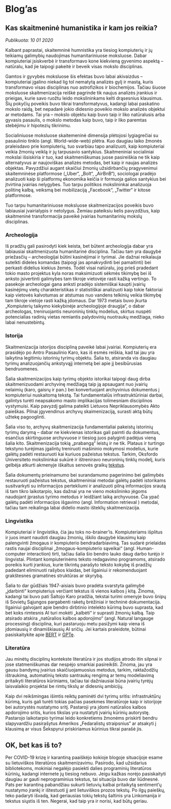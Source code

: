 # Blog’as


## Kas skaitmeninė humanistika ir kam jos reikia?

*Publikuota: 10 01 2020*

Kalbant paprastai, skaitemninė humnistika yra tiesiog kompiuterių ir jų teikiamų galimybių naudojimas humanitariniuose moksluose. Dabar kompiuteriai įsiskverbė ir transformavo kone kiekvieną gyvenimo aspektą – natūralu, kad jie taipogi pakeitė ir beveik visas mokslo disciplinas. 

Gamtos ir gyvybės moksluose šis efektas buvo labai akivaizdus – kompiuteriai įgalino niekad lig tol nematytą analizės gylį ir mastą, kuris transformavo visas disciplinas nuo astrofizikos ir biochemijos. Tačiau šiuose moksluose skaitmenizacija reiškė pagrinde tik naujus analizės įrankius ir prieigas, kurie savo ruožtu leido mokslininkams kelti drąsesnius klausimus. Šių pokyčių poveikis buvo tikrai transformatyvus, kadangi labai paskatino mokslo raidą, bet nepadarė jokio didesnio poveikio mokslo analizės objektui ar metodams. Tai yra – mokslo objektu kaip buvo taip ir liko natūralusis arba gyvasis pasaulis, o mokslo metodas kaip buvo, taip ir liko paremtas stebėjimu ir hipotezių tikrinimu. 

Socialiniuose moksluose skaitemeninė dimensija plėtojosi lygiagrečiai su pasaulinio tinklo (angl. World-wide-web) plėtra. Kuo daugiau laiko žmonės praleisdavo prie kompiuterių, tuo svarbiau tapo analizuoti, kaip kompiuteriai veikia žmonių veiklą ir jų tarpusavio santykius. Skaitmeniniai socialiniai mokslai išsiskiria ir tuo, kad skaitmeniškumas juose pasireiškia ne tik kaip alternatyvus ar naujoviškas analizės metodas, bet kaip ir naujas analizės objektas. Pavyzdžiui augant skaičiui žmonių užsidirbančių pragyvenimui skaitemninėse platformose („Uber“, „Bolt“, „AirBnB“), sociologai pradėjo analizuoti kaip ši platformų ekonomika keičia ir formuoja galios santykius bei įtvirtina įvairias nelygybes. Tuo tarpu politikos mokslininkai analizuoja politinę kalbą, veiksmą bei mobilizaciją „Facebook“, „Twitter“ ir kitose platformose.  

Tuo tarpu humanitariniuose moksluose skaitmenizacijos poveikis buvo labiausiai įvairialypis ir netolygus. Žemiau pateiksiu kelis pavyzdžius, kaip  skaitmeninė transformacija paveikė įvairias humanitarinių mokslų disciplinas. 

### Archeologija

Iš pradžių gali pasirodyti kiek keista, bet būtent archeologija dabar yra labiausiai skaitmenizuota humanitarinė disciplina. Tačiau tam yra daugybė priežasčių – archeologijai būtini kasinėjimai ir tyrimai. Jie dažnai reikalauja sutelkti dideles komandas (taipogi jas apnakvydinti bei pamaitinti) bei  perkasti didelius kiekius žemės. Todėl visai natūralu, jog prieš pradedant tokio masto projektus kyla noras maksimizuoti sėkmės tikimybę bei iš anksto įsivertinti galimybes tam tikroje vietovėje rasti kažką vertingo. 
To pasekoje archeologai gana anksti pradėjo sistemiškai kaupti įvairių kasinėjimų vietų charakteristikas ir statistiškai analizuoti kaip tokie faktoriai kaip vietovės kalvotumas ar atstumas nuo vandens telkinių veikia tikimybę tam tikroje vietoje rasti kažką įdomaus. Dar 1973 metais buvo įkurta „Kompiuterių taikymo kiekybinėje archeologijoje draugija“, o dabar archeologas, treniruojantis neuroninių tinklų modelius, skirtus nuspėti potencialias radinių vietas remiantis palydovinių nuotraukų medžiaga, nieko labai nenustebintų.

### Istorija

Skaitmenizacija istorijos discipliną paveikė labai įvairiai. Kompiuterių era prasidėjo po Antro Pasaulinio Karo, kas iš esmės reiškia, kad tai jau yra laikytina legitimiu istorinių tyrimų objektu. Šalia to, atsiranda vis daugiau tyrimų analizuojančių ankstyvąjį internetą bei apie jį besibūrusias bendruomenes. 

Šalia skaitmenizacijos kaip tyrimų objekto istorikai taipogi daug dirba skaitmenizuodami archyvinę medžiagą taip ją apsaugant nuo įvairių nelaimių (karo, gaisrų ir pan.) bei konvertuojant archyvinius dokumentus į kompiuteriui nuskaitomą tekstą. Tai fundamentalūs infrastruktūriniai darbai, galintys turėti neapsakomo masto implikacijas tolimesniam disciplinos vystymuisi. Kaip pavyzdį galima pateikti Lietuvos Nepriklausomybės Akto paieškas. Pilnai įgyvendinus archyvų skaimenizaciją, surasti aktą būtų užtekę pagooglinti.

Šalia viso to, archyvų skaitmenizacija fundamentaliai pakeistų istorinių tyrimų darymą – dabar ne kiekvienas istorikas gali paimti du dokumentus, esančius skirtinguose archyvuose ir tiesiog juos palyginti padėjus vieną šalia kito. Skaitmenizacija tokią „prabangą“ leistų ir ne tik. Plataus ir turtingo tekstyno turėjimas įgalintų treniruoti mašininio mokymosi modelius, kurie galėtų padėti restauruoti kai kuriuos pažeistus tekstus. Tarkim, Oksfordo Universiteto mokslininkai sukūrė ir ištreniravo neuroninių tinklų modelį, kuris gelbėja atkurti akmenyje iškaltus senovės graikų [tekstus](https://deepmind.com/research/publications/Restoring-ancient-text-using-deep-learning-a-case-study-on-Greek-epigraphy). 

Šalia dokumentų prieinamumo bei surandamumo pagerinimo bei galimybės restauruoti pažeistus tekstus, skaitmeniniai metodai galėtų padėti istorikams susitvarkyti su informacijos pertekliumi ir analizuoti pilną informacijos srautą iš tam tikro laikotarpio, kas dažnai yra ne vieno mokslininko jėgoms naudojant įprastus tyrimo metodus ir leidžiant laiką archyvuose. Čia ypač galėtų padėti informacijos išgavimo (angl. Information retrieval ) metodai, tačiau tam reikalinga labai didelio masto išteklių skaitmenizacija. 

### Lingvistika

Kompiuteriai ir lingvistika, čia jau toks no-brainer’is. Kompiuteriams išplitus ir juos imant naudoti daugiau žmonių, iškilo daugybė klausimų kaip palengvinti žmogaus ir kompiuterio bendradarbiavimą. Tas sudarė prielaidas rastis naujai disciplinai „žmogaus-kompiuterio sąveikai“ (angl. Human-computer interaction) tirti, tačiau šalia šio bendro lauko daug darbo turėjo ir lingvistai. Plintant kompiuterinėms teksto redagavimo programoms, atsirado poreikis kurti įrankius, kurie tikrintų parašyto teksto kokybę iš pradžių padedant eliminuoti rašybos klaidas, bet ilgainiui ir rekomenduojant grakštesnes gramatines struktūras ar skyrybą. 

Šalia to dar gūdžiais 1947-aisiais buvo pradėta svarstyta galimybė „įdarbinti“ kompiuterius verčiant tekstus iš vienos kalbos į kitą. Žinoma, kadangi tai buvo pati Šaltojo Karo pradžia, tekstai turimi omenyje buvo šnipų iš Sovietų Sąjungos pargabenti raketų brėžiniai ir techninė dokumentacija. Ilgainiui galvojant apie bendro dirbtinio intelekto kūrimą buvo suprasta, kad bet koks rimtesnis AI turi mokėti „kalbėti“ ir suprasti žmonių kalbą. Taip atsirado atskira „natūralios kalbos apdorojimo“ (angl. Natural langauge processing) disciplina, kuri pastaruoju metu pasižymi kaip viena iš įdomiausių ir dinamiškiausių AI sričių. Jei kartais praleidote, būtinai pasiskaitykite apie [BERT](https://blog.google/products/search/search-language-understanding-bert/) ir [GPTę](https://www.forbes.com/sites/bernardmarr/2020/10/05/what-is-gpt-3-and-why-is-it-revolutionizing-artificial-intelligence/?sh=6a7b5093481a). 

### Literatūra

Jau minėtų disciplinų kontekste literatūra ir jos studijos atrodo itin silpnai ir jose statmeniškumas dar nespėjo smarkiai pasireikšti. Žinoma, jau yra gausu bandymų įvairius skaičiuojamuosius metodus, tarkim, raktažodžių ištraukimą, automatinių teksto santraukų rengimą ar temų modeliavimą pritaikyti literatūros kūriniams, tačiau tai dažniausiai  būna įvairių tyrėjų laisvalaikio projektai be rimtų tikslų ar didesnių ambicijų. 

Kaip dvi reikšmingas išimtis reiktų paminėti dvi tyrimų sritis: infrastruktūrų kūrimą, kuris gali turėti tokias pačias pasekmes literatūroje kaip ir istorijoje bei autorystės nustatymo sritį. Pastaroji yra įdomi natūralios kalbos apdorojimo sritis, kurios tikslas yra nustatyti įvairių kūrinių autorystę. Pastarojo laikotarpio tyrimai leido konkretiems žmonėms priskirti bendru slapyvardžiu pasirašytus Amerikos  „Fedaralistų straipsnius“ ar atsakyti į klausimą ar visus Šekspyrui priskiriamus kūrinius tikrai parašė jis. 

## OK, bet kas iš to?

Per COVID-19 krizę ir karantiną paaiškėjo kokioje blogoje situacijoje esame su lietuviškos literatūros skaitmenizavimu. Pasirodo, kad užsidarius bibliotekoms, mokiniai negalėjo pasiekti dalies programinių literatūros kūrinių, kadangi internete jų tiesiog nebuvo. Jeigu kažkas norėjo pasiskaityti daugiau ar gauti neprograminius tekstus, tai situacija buvo dar liūdnesnė. Pats per karantiną pabandžiau sukurti lietuvių kalbai pritaikytą sentiment’ų nustatymo įrankį ir ištestuoti jį ant lietuviškos prozos tekstų. Po ilgų paieškų, teko padaryti išvadą, kad geriausias tokių tekstų šaltinis yra Linkomanija ir tekstus siųstis iš ten.
Negerai, kad taip yra ir norisi, kad būtų geriau. 
